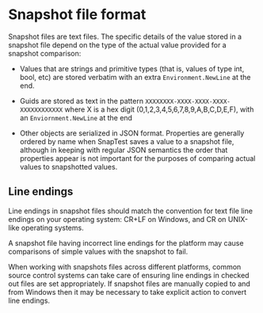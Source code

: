 # Snapshot file format

Snapshot files are text files. The specific details of the value stored in a snapshot file depend on the type of the actual value provided for a snapshot comparison:

- Values that are strings and primitive types (that is, values of type int, bool, etc) are stored verbatim with an extra `Environment.NewLine` at the end.

- Guids are stored as text in the pattern `XXXXXXXX-XXXX-XXXX-XXXX-XXXXXXXXXXXX` where X is a hex digit (0,1,2,3,4,5,6,7,8,9,A,B,C,D,E,F), with an `Enviornment.NewLine` at the end

- Other objects are serialized in JSON format. Properties are generally ordered by name when SnapTest saves a value to a snapshot file, although in keeping with regular JSON semantics the order that properties appear is not important for the purposes of comparing actual values to snapshotted values.


## Line endings

Line endings in snapshot files should match the convention for text file line endings on your operating system: CR+LF on Windows, and CR on UNIX-like operating systems.

A snapshot file having incorrect line endings for the platform may cause comparisons of simple values with the snapshot to fail.

When working with snapshots files across different platforms, common source control systems can take care of ensuring line endings in checked out files are set appropriately. If  snapshot files are manually copied to and from Windows then it may be necessary to take explicit action to convert line endings.
